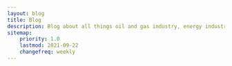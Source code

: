 ```yaml
---
layout: blog
title: Blog
description: Blog about all things oil and gas industry, energy industry, networking, and business.
sitemap:
    priority: 1.0
    lastmod: 2021-09-22
    changefreq: weekly
---
```

